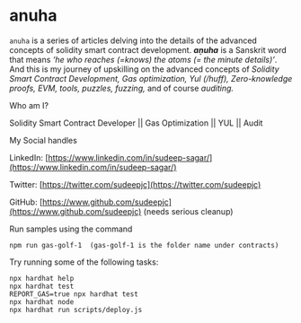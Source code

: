 # anuha

`anuha` is a series of articles delving into the details of the advanced concepts of solidity smart contract development. **_aṇuha_** is a Sanskrit word that means _‘he who reaches (=knows) the atoms (= the minute details)’_. And this is my journey of upskilling on the advanced concepts of _Solidity Smart Contract Development, Gas optimization, Yul (/huff), Zero-knowledge proofs, EVM, tools, puzzles, fuzzing,_ and of course _auditing._

Who am I?

Solidity Smart Contract Developer || Gas Optimization || YUL || Audit

My Social handles

LinkedIn: [https://www.linkedin.com/in/sudeep-sagar/](https://www.linkedin.com/in/sudeep-sagar/)

Twitter: [https://twitter.com/sudeepjc](https://twitter.com/sudeepjc)

GitHub: [https://www.github.com/sudeepjc](https://www.github.com/sudeepjc) (needs serious cleanup)

Run samples using the command
```shell
npm run gas-golf-1  (gas-golf-1 is the folder name under contracts)
```

Try running some of the following tasks:

```shell
npx hardhat help
npx hardhat test
REPORT_GAS=true npx hardhat test
npx hardhat node
npx hardhat run scripts/deploy.js
```

